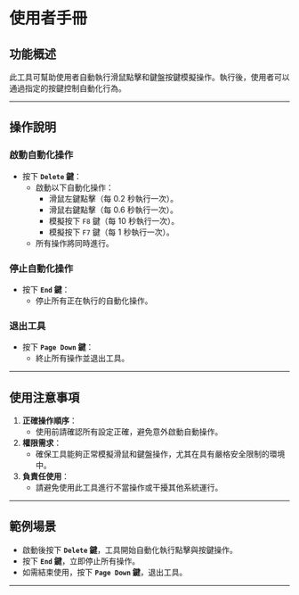 # 使用者手冊

## 功能概述
此工具可幫助使用者自動執行滑鼠點擊和鍵盤按鍵模擬操作。執行後，使用者可以通過指定的按鍵控制自動化行為。

---

## 操作說明

### 啟動自動化操作
- 按下 **`Delete` 鍵**：
  - 啟動以下自動化操作：
    - 滑鼠左鍵點擊（每 0.2 秒執行一次）。
    - 滑鼠右鍵點擊（每 0.6 秒執行一次）。
    - 模擬按下 `F8` 鍵（每 10 秒執行一次）。
    - 模擬按下 `F7` 鍵（每 1 秒執行一次）。
  - 所有操作將同時進行。

### 停止自動化操作
- 按下 **`End` 鍵**：
  - 停止所有正在執行的自動化操作。

### 退出工具
- 按下 **`Page Down` 鍵**：
  - 終止所有操作並退出工具。

---

## 使用注意事項
1. **正確操作順序**：
   - 使用前請確認所有設定正確，避免意外啟動自動操作。
2. **權限需求**：
   - 確保工具能夠正常模擬滑鼠和鍵盤操作，尤其在具有嚴格安全限制的環境中。
3. **負責任使用**：
   - 請避免使用此工具進行不當操作或干擾其他系統運行。

---

## 範例場景
- 啟動後按下 **`Delete` 鍵**，工具開始自動化執行點擊與按鍵操作。
- 按下 **`End` 鍵**，立即停止所有操作。
- 如需結束使用，按下 **`Page Down` 鍵**，退出工具。

---
